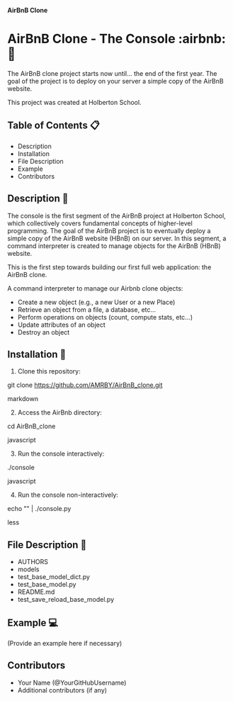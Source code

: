 **AirBnB Clone**

# AirBnB Clone - The Console :airbnb::rocket:

The AirBnB clone project starts now until… the end of the first year. The goal of the project is to deploy on your server a simple copy of the AirBnB website.

This project was created at Holberton School.

## Table of Contents :clipboard:

- Description
- Installation
- File Description
- Example
- Contributors

## Description :triangular_ruler:

The console is the first segment of the AirBnB project at Holberton School, which collectively covers fundamental concepts of higher-level programming. The goal of the AirBnB project is to eventually deploy a simple copy of the AirBnB website (HBnB) on our server. In this segment, a command interpreter is created to manage objects for the AirBnB (HBnB) website.

This is the first step towards building our first full web application: the AirBnB clone.

A command interpreter to manage our Airbnb clone objects:

- Create a new object (e.g., a new User or a new Place)
- Retrieve an object from a file, a database, etc…
- Perform operations on objects (count, compute stats, etc…)
- Update attributes of an object
- Destroy an object

## Installation :floppy_disk:

1. Clone this repository:

git clone https://github.com/AMRBY/AirBnB_clone.git

markdown


2. Access the AirBnb directory:

cd AirBnB_clone

javascript


3. Run the console interactively:

./console

javascript


4. Run the console non-interactively:

echo "<command>" | ./console.py

less


## File Description :file_folder:

- AUTHORS
- models
- test_base_model_dict.py
- test_base_model.py
- README.md
- test_save_reload_base_model.py

## Example :computer:

(Provide an example here if necessary)

## Contributors

- Your Name (@YourGitHubUsername)
- Additional contributors (if any)
